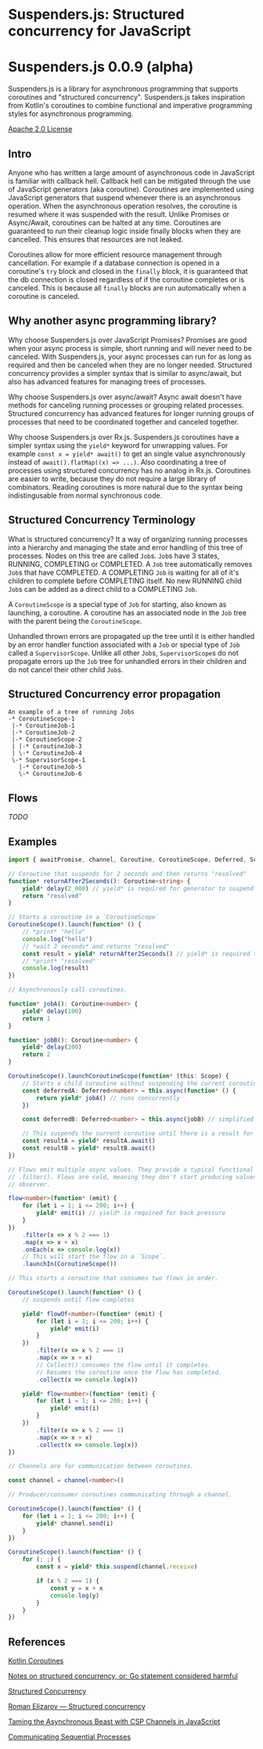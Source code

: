 # Suspenders.js: Structured concurrency for JavaScript

# Suspenders.js 0.0.9 (alpha)

Suspenders.js is a library for asynchronous programming that supports coroutines and
"structured concurrency". Suspenders.js takes inspiration from Kotlin's coroutines to combine
functional and imperative programming styles for asynchronous programming.

[Apache 2.0 License](LICENSE)

## Intro

Anyone who has written a large amount of asynchronous code in JavaScript is familiar with callback
hell. Callback hell can be mitigated through the use of JavaScript generators (aka coroutine).
Coroutines are implemented using JavaScript generators that suspend whenever there is an
asynchronous operation. When the asynchronous operation resolves, the coroutine is resumed where it
was suspended with the result. Unlike Promises or Async/Await, coroutines can be halted at any time.
Coroutines are guaranteed to run their cleanup logic inside finally blocks when they are
cancelled. This ensures that resources are not leaked.

Coroutines allow for more efficient resource management through cancellation. For example if a
database connection is opened in a coroutine's `try` block and closed in the `finally` block, it is
guaranteed that the db connection is closed regardless of if the coroutine completes or is canceled.
This is because all `finally` blocks are run automatically when a coroutine is canceled.

## Why another async programming library?

Why choose Suspenders.js over JavaScript Promises? Promises are good when your async process is
simple, short running and will never need to be canceled. With Suspenders.js, your async processes
can run for as long as required and then be canceled when they are no longer needed. Structured
concurrency provides a simpler syntax that is similar to async/await, but also has advanced features
for managing trees of processes.

Why choose Suspenders.js over async/await? Async await doesn't have methods for canceling running
processes or grouping related processes. Structured concurrency has advanced features for longer
running groups of processes that need to be coordinated together and canceled together.

Why choose Suspenders.js over Rx.js. Suspenders.js coroutines have a simpler syntax using the
`yield*` keyword for unwrapping values. For example `const x = yield* await()` to get an single
value asynchronously instead of `await().flatMap((x) => ...)`. Also coordinating a tree of processes
using structured concurrency has no analog in Rx.js. Coroutines are easier to write, because they
do not require a large library of combinators. Reading coroutines is more natural due to the syntax
being indistingusable from normal synchronous code.

## Structured Concurrency Terminology

What is structured concurrency? It a way of organizing running processes into a hierarchy and
managing the state and error handling of this tree of processes. Nodes on this tree are called
`Job`s. `Job`s have 3 states, RUNNING, COMPLETING or COMPLETED. A `Job` tree automatically removes
`Job`s that have COMPLETED. A COMPLETING `Job` is waiting for all of it's children to complete
before COMPLETING itself. No new RUNNING child `Job`s can be added as a direct child to a COMPLETING
`Job`.

A `CoroutineScope` is a special type of `Job` for starting, also known as launching, a coroutine. A
coroutine has an associated node in the `Job` tree with the parent being the `CoroutineScope`.

Unhandled thrown errors are propagated up the tree until it is either handled by an error handler
function associated with a `Job` or special type of `Job` called a `SupervisorScope`. Unlike all
other `Job`s, `SupervisorScope`s do not propagate errors up the `Job` tree for unhandled errors
in their children and do not cancel their other child `Job`s.

## Structured Concurrency error propagation

    An example of a tree of running Jobs
    -* CoroutineScope-1
     |-* CoroutineJob-1
     |-* CoroutineJob-2
     |-* CoroutineScope-2
     | |-* CoroutineJob-3
     | \-* CoroutineJob-4
     \-* SupervisorScope-1
       |-* CoroutineJob-5
       \-* CoroutineJob-6

## Flows

*TODO*

## Examples

```ts
import { awaitPromise, channel, Coroutine, CoroutineScope, Deferred, Scope } from "suspenders-js"

// Coroutine that suspends for 2 seconds and then returns "resolved"
function* returnAfter2Seconds(): Coroutine<string> {
    yield* delay(2_000) // yield* is required for generator to suspend
    return "resolved"
}

// Starts a coroutine in a `CoroutineScope`
CoroutineScope().launch(function* () {
    // *print* "hello"
    console.log("hello")
    // *wait 2 seconds* and returns "resolved"
    const result = yield* returnAfter2Seconds() // yield* is required to call other coroutines
    // *print* "resolved"
    console.log(result)
})

// Asynchronously call coroutines.

function* jobA(): Coroutine<number> {
    yield* delay(100)
    return 1
}

function* jobB(): Coroutine<number> {
    yield* delay(200)
    return 2
}

CoroutineScope().launchCoroutineScope(function* (this: Scope) {
    // Starts a child coroutine without suspending the current coroutine
    const deferredA: Deferred<number> = this.async(function* () {
        return yield* jobA() // runs concurrently
    })

    const deferredB: Deferred<number> = this.async(jobB) // simplified syntax

    // This suspends the current coroutine until there is a result for deferredA
    const resultA = yield* resultA.await()
    const resultB = yield* resultB.await()
})

// Flows emit multiple async values. They provide a typical functional interface like map() and
// .filter(). Flows are cold, meaning they don't start producing values unless they have an
// observer.

flow<number>(function* (emit) {
    for (let i = 1; i <= 200; i++) {
        yield* emit(i) // yield* is required for back pressure
    }
})
    .filter(x => x % 2 === 1)
    .map(x => x + x)
    .onEach(x => console.log(x))
    // This will start the flow in a `Scope`.
    .launchIn(CoroutineScope())

// This starts a coroutine that consumes two flows in order.

CoroutineScope().launch(function* () {
    // suspends until flow completes

    yield* flowOf<number>(function* (emit) {
        for (let i = 1; i <= 200; i++) {
            yield* emit(i)
        }
    })
        .filter(x => x % 2 === 1)
        .map(x => x + x)
        // Collect() consumes the flow until it completes.
        // Resumes the coroutine once the flow has completed.
        .collect(x => console.log(x))

    yield* flow<number>(function* (emit) {
        for (let i = 1; i <= 200; i++) {
            yield* emit(i)
        }
    })
        .filter(x => x % 2 === 1)
        .map(x => x + x)
        .collect(x => console.log(x))
})

// Channels are for communication between coroutines.

const channel = channel<number>()

// Producer/consumer coroutines communicating through a channel.

CoroutineScope().launch(function* () {
    for (let i = 1; i <= 200; i++) {
        yield* channel.send(i)
    }
})

CoroutineScope().launch(function* () {
    for (; ;) {
        const x = yield* this.suspend(channel.receive)

        if (x % 2 === 1) {
            const y = x + x
            console.log(y)
        }
    }
})
```

## References

[Kotlin Coroutines](https://github.com/Kotlin/KEEP/blob/master/proposals/coroutines.md)

[Notes on structured concurrency, or: Go statement considered harmful](https://vorpus.org/blog/notes-on-structured-concurrency-or-go-statement-considered-harmful/)

[Structured Concurrency](https://250bpm.com/blog:71/)

[Roman Elizarov — Structured concurrency](https://www.youtube.com/watch?v=Mj5P47F6nJg)

[Taming the Asynchronous Beast with CSP Channels in JavaScript](https://archive.jlongster.com/Taming-the-Asynchronous-Beast-with-CSP-in-JavaScript)

[Communicating Sequential Processes](http://www.usingcsp.com/cspbook.pdf)
